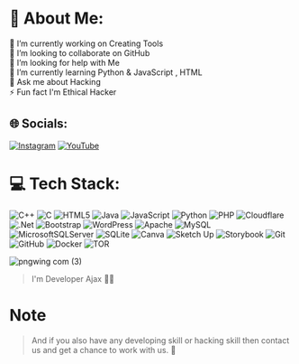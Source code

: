 # 💫 About Me:
🔭 I’m currently working on  Creating Tools<br>👯 I’m looking to collaborate on GitHub <br>🤝 I’m looking for help with Me<br>🌱 I’m currently learning Python & JavaScript , HTML <br>💬 Ask me about Hacking <br>⚡ Fun fact I'm Ethical Hacker 


## 🌐 Socials:
[![Instagram](https://img.shields.io/badge/Instagram-%23E4405F.svg?logo=Instagram&logoColor=white)](https://instagram.com/ajaxblackhat ) [![YouTube](https://img.shields.io/badge/YouTube-%23FF0000.svg?logo=YouTube&logoColor=white)](https://youtube.com/@UCOUk6rwMTaix_mJf4WquFKw) 

# 💻 Tech Stack:
![C++](https://img.shields.io/badge/c++-%2300599C.svg?style=plastic&logo=c%2B%2B&logoColor=white) ![C](https://img.shields.io/badge/c-%2300599C.svg?style=plastic&logo=c&logoColor=white) ![HTML5](https://img.shields.io/badge/html5-%23E34F26.svg?style=plastic&logo=html5&logoColor=white) ![Java](https://img.shields.io/badge/java-%23ED8B00.svg?style=plastic&logo=openjdk&logoColor=white) ![JavaScript](https://img.shields.io/badge/javascript-%23323330.svg?style=plastic&logo=javascript&logoColor=%23F7DF1E) ![Python](https://img.shields.io/badge/python-3670A0?style=plastic&logo=python&logoColor=ffdd54) ![PHP](https://img.shields.io/badge/php-%23777BB4.svg?style=plastic&logo=php&logoColor=white) ![Cloudflare](https://img.shields.io/badge/Cloudflare-F38020?style=plastic&logo=Cloudflare&logoColor=white) ![.Net](https://img.shields.io/badge/.NET-5C2D91?style=plastic&logo=.net&logoColor=white) ![Bootstrap](https://img.shields.io/badge/bootstrap-%238511FA.svg?style=plastic&logo=bootstrap&logoColor=white) ![WordPress](https://img.shields.io/badge/WordPress-%23117AC9.svg?style=plastic&logo=WordPress&logoColor=white) ![Apache](https://img.shields.io/badge/apache-%23D42029.svg?style=plastic&logo=apache&logoColor=white) ![MySQL](https://img.shields.io/badge/mysql-4479A1.svg?style=plastic&logo=mysql&logoColor=white) ![MicrosoftSQLServer](https://img.shields.io/badge/Microsoft%20SQL%20Server-CC2927?style=plastic&logo=microsoft%20sql%20server&logoColor=white) ![SQLite](https://img.shields.io/badge/sqlite-%2307405e.svg?style=plastic&logo=sqlite&logoColor=white) ![Canva](https://img.shields.io/badge/Canva-%2300C4CC.svg?style=plastic&logo=Canva&logoColor=white) ![Sketch Up](https://img.shields.io/badge/SketchUp-005F9E?style=plastic&logo=sketchup&logoColor=white) ![Storybook](https://img.shields.io/badge/-Storybook-FF4785?style=plastic&logo=storybook&logoColor=white) ![Git](https://img.shields.io/badge/git-%23F05033.svg?style=plastic&logo=git&logoColor=white) ![GitHub](https://img.shields.io/badge/github-%23121011.svg?style=plastic&logo=github&logoColor=white) ![Docker](https://img.shields.io/badge/docker-%230db7ed.svg?style=plastic&logo=docker&logoColor=white) ![TOR](https://img.shields.io/badge/tor-%237E4798.svg?style=plastic&logo=tor-project&logoColor=white)


<!-- Proudly created with GPRM ( https://gprm.itsvg.in ) -->

![pngwing com (3)](https://github.com/user-attachments/assets/d661718c-fdd8-4eaf-8c07-ba62460e9641)
> I'm Developer Ajax 👋🏻

# Note 
> And if you also have any developing skill or hacking skill then contact us and get a chance to work with us. 🏅

